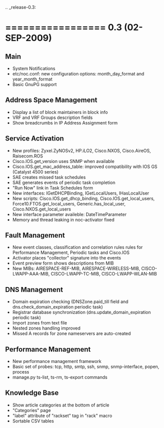 .. _release-0.3:

=================
0.3 (02-SEP-2009)
=================

Main
----
* System Notifications
* etc/noc.conf: new configuration options: month_day_format and year_month_format
* Basic GnuPG support

Address Space Management
------------------------
* Display a list of block maintainers in block info
* VRF and VRF Groups description fields
* Show breadcrumbs in IP Address Assignment form

Service Activation
------------------
* New profiles: Zyxel.ZyNOSv2, HP.iLO2, Cisco.NXOS, Cisco.AireOS, Raisecom.ROS
* Cisco.IOS.get_version uses SNMP when available
* Cisco.IOS.get_mac_address_table: improved compatibility with IOS GS (Catalyst 4500 series)
* SAE creates missed task schedules
* SAE generates events of periodic task completion
* "Run Now" link in Task Schedules form
* New interfaces: IGetDHCPBinding, IGetLocalUsers, IHasLocalUser
* New scripts: Cisco.IOS.get_dhcp_binding, Cisco.IOS.get_local_users, Force10.FTOS.get_local_users, Generic.has_local_user, Cisco.NXOS.get_local_users
* New interface parameter availeble: DateTimeParameter
* Memory and thread leaking in noc-activator fixed

Fault Management
----------------
* New event classes, classification and correlation rules rules for Performance Management, Periodic tasks and Cisco.IOS
* Activator places "collector" signature into the events
* Event preview form shows descriptions from MIB
* New MIBs: AIRESPACE-REF-MIB, AIRESPACE-WIRELESS-MIB, CISCO-LWAPP-AAA-MIB, CISCO-LWAPP-TC-MIB, CISCO-LWAPP-WLAN-MIB

DNS Management
--------------
* Domain expiration checking (DNSZone.paid_till field and dns.check_domain_expiration periodic task)
* Registrar database synchronization (dns.update_domain_expiration periodic task)
* Import zones from text file
* Nested zones handling improved
* Missed A records for zone nameservers are auto-created

Performance Management
----------------------
* New performance management framework
* Basic set of probes: tcp, http, smtp, ssh, snmp, snmp-interface, popen, process
* manage.py ts-list, ts-rm, ts-export commands

Knowledge Base
--------------
* Show article categories at the bottom of article
* "Categories" page
* "label" attribute of "rackset" tag in "rack" macro
* Sortable CSV tables
